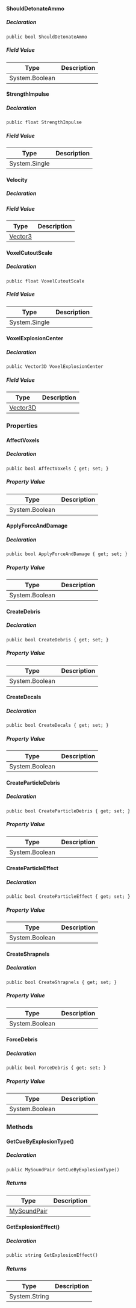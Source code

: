 #### ShouldDetonateAmmo

##### Declaration

```
public bool ShouldDetonateAmmo
```

##### Field Value

| Type | Description |
| --- | --- |
| System.Boolean |     |

#### StrengthImpulse

##### Declaration

```
public float StrengthImpulse
```

##### Field Value

| Type | Description |
| --- | --- |
| System.Single |     |

#### Velocity

##### Declaration

##### Field Value

| Type | Description |
| --- | --- |
| [Vector3](https://keensoftwarehouse.github.io/SpaceEngineersModAPI/api/VRageMath.Vector3.html) |     |

#### VoxelCutoutScale

##### Declaration

```
public float VoxelCutoutScale
```

##### Field Value

| Type | Description |
| --- | --- |
| System.Single |     |

#### VoxelExplosionCenter

##### Declaration

```
public Vector3D VoxelExplosionCenter
```

##### Field Value

| Type | Description |
| --- | --- |
| [Vector3D](https://keensoftwarehouse.github.io/SpaceEngineersModAPI/api/VRageMath.Vector3D.html) |     |

### Properties

#### AffectVoxels

##### Declaration

```
public bool AffectVoxels { get; set; }
```

##### Property Value

| Type | Description |
| --- | --- |
| System.Boolean |     |

#### ApplyForceAndDamage

##### Declaration

```
public bool ApplyForceAndDamage { get; set; }
```

##### Property Value

| Type | Description |
| --- | --- |
| System.Boolean |     |

#### CreateDebris

##### Declaration

```
public bool CreateDebris { get; set; }
```

##### Property Value

| Type | Description |
| --- | --- |
| System.Boolean |     |

#### CreateDecals

##### Declaration

```
public bool CreateDecals { get; set; }
```

##### Property Value

| Type | Description |
| --- | --- |
| System.Boolean |     |

#### CreateParticleDebris

##### Declaration

```
public bool CreateParticleDebris { get; set; }
```

##### Property Value

| Type | Description |
| --- | --- |
| System.Boolean |     |

#### CreateParticleEffect

##### Declaration

```
public bool CreateParticleEffect { get; set; }
```

##### Property Value

| Type | Description |
| --- | --- |
| System.Boolean |     |

#### CreateShrapnels

##### Declaration

```
public bool CreateShrapnels { get; set; }
```

##### Property Value

| Type | Description |
| --- | --- |
| System.Boolean |     |

#### ForceDebris

##### Declaration

```
public bool ForceDebris { get; set; }
```

##### Property Value

| Type | Description |
| --- | --- |
| System.Boolean |     |

### Methods

#### GetCueByExplosionType()

##### Declaration

```
public MySoundPair GetCueByExplosionType()
```

##### Returns

| Type | Description |
| --- | --- |
| [MySoundPair](https://keensoftwarehouse.github.io/SpaceEngineersModAPI/api/Sandbox.Game.Entities.MySoundPair.html) |     |

#### GetExplosionEffect()

##### Declaration

```
public string GetExplosionEffect()
```

##### Returns

| Type | Description |
| --- | --- |
| System.String |     |